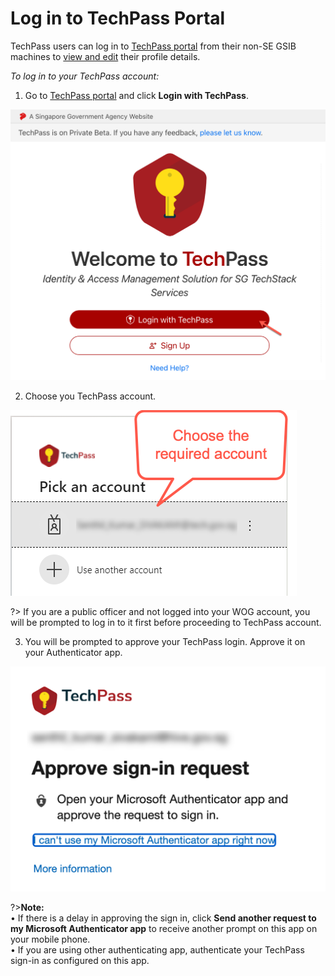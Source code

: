 # Log in to TechPass Portal

TechPass users can log in to [TechPass portal](http://portal.techpass.gov.sg/public/home) from their non-SE GSIB machines to [view and edit](edit-profile-using-non-se-gsib) their profile details.

_To log in to your TechPass account:_

1. Go to [TechPass portal](https://portal.techpass.gov.sg/public/home) and click **Login with TechPass**.

<kbd>![log in](assets/images/onboarding/po-non-se/log-in-with-techpass.png ':size=90%')</kbd>

2. Choose you TechPass account.

<kbd>![choose-account](assets/images/onboarding/po-non-se/choose-account.png)</kbd>

?> If you are a public officer and not logged into your WOG account, you will be prompted to log in to it first before proceeding to TechPass account.

3. You will be prompted to approve your TechPass login. Approve it on your Authenticator app.

<kbd>![approve-signin](assets/images/onboarding/po-non-se/approve-sign-in.png)</kbd>

?>**Note:**<br>
&bull; If there is a delay in approving the sign in, click **Send another request to my Microsoft Authenticator app** to receive another prompt on this app on your mobile phone.<br>
&bull; If you are using other authenticating app, authenticate your TechPass sign-in as configured on this app.


<!--Once you successfully approve your login, you will view your TechPass **Dashboard**.

![](RackMultipart20211102-4-ga6654_html_7b9db28443b5ee32.png)-->
